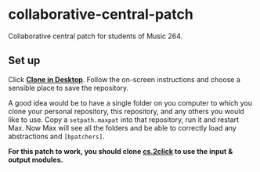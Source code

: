# collaborative-central-patch

Collaborative central patch for students of Music 264.

## Set up
Click **[Clone in Desktop](github-mac://openRepo/https://github.com/mus264/collaborative-central-patch)**. Follow the on-screen instructions and choose a sensible place to save the repository.

A good idea would be to have a single folder on you computer to which you clone your personal repository, this repository, and any others you would like to use. Copy a `setpath.maxpat` into that repository, run it and restart Max. Now Max will see all the folders and be able to correctly load any abstractions and `[bpatchers]`.

**For this patch to work, you should clone [cs.2click](https://github.com/delucis/cs.2click) to use the input & output modules.**

